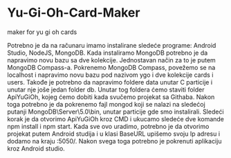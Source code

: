 # Yu-Gi-Oh-Card-Maker
maker for yu gi oh cards

Potrebno je da na računaru imamo instalirane sledeće programe: Android Studio, NodeJS, MongoDB. Kada instaliramo  MongoDB potrebno je da napravimo novu bazu sa dve kolekcije. Jednostavan način za to je putem MongoDB Compass-a. Pokrenemo MongoDB Compass, povežemo se na localhost i napravimo novu bazu pod nazivom ygo i dve kolekcije cards i  users. Takođe je potrebno da napravimo foldere data unutar C particije i unutar nje joše jedan folder db. Unutar tog foldera ćemo staviti folder ApiYuGiOh, kojeg ćemo dobiti kada svučemo projekat sa Githaba. Nakon toga potrebno je da pokrenemo fajl mongod koji se nalazi na sledećoj putanji MongoDB\Server\5.0\bin, unutar particije gde smo instalirali. Sledeći korak je da otvorimo ApiYuGiOh kroz CMD i ukucamo sledeće dve komande npm install i npm start. Kada sve ovo uradimo, potrebno je da otvorimo projekat putem Android studija i u klasi BaseURL upišemo svoju Ip adresu i dodamo na kraju :5050/. Nakon svega toga potrebno je pokrenuti aplikaciju kroz Android studio.
